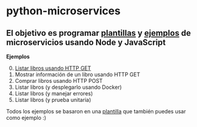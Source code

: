# python-microservices
El objetivo es programar [plantillas](./00-template) y [ejemplos](./01-examples) de microservicios usando Node y JavaScript
---

**Ejemplos**

0. [Listar libros usando HTTP GET](./01-examples/00-get)
1. Mostrar información de un libro usando HTTP GET
2. Comprar libros usando HTTP POST
3. Listar libros (y desplegarlo usando Docker)
4. Listar libros (y manejar errores)
5. Listar libros (y prueba unitaria)

Todos los ejemplos se basaron en una [plantilla](./00-template) que también puedes usar como ejemplo :)